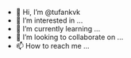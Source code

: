 - 👋 Hi, I’m @tufankvk
- 👀 I’m interested in ...
- 🌱 I’m currently learning ...
- 💞️ I’m looking to collaborate on ...
- 📫 How to reach me ...

<!---
tufankvk/tufankvk is a ✨ special ✨ repository because its `README.md` (this file) appears on your GitHub profile.
You can click the Preview link to take a look at your changes.
--->
